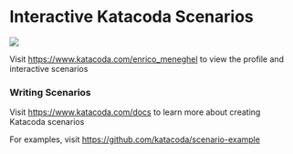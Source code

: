 # Interactive Katacoda Scenarios

[![](http://shields.katacoda.com/katacoda/enrico_meneghel/count.svg)](https://www.katacoda.com/enrico_meneghel "Get your profile on Katacoda.com")

Visit https://www.katacoda.com/enrico_meneghel to view the profile and interactive scenarios

### Writing Scenarios
Visit https://www.katacoda.com/docs to learn more about creating Katacoda scenarios

For examples, visit https://github.com/katacoda/scenario-example
